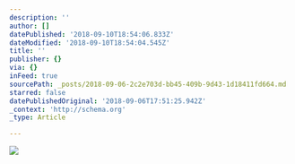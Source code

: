 ```yaml
---
description: ''
author: []
datePublished: '2018-09-10T18:54:06.833Z'
dateModified: '2018-09-10T18:54:04.545Z'
title: ''
publisher: {}
via: {}
inFeed: true
sourcePath: _posts/2018-09-06-2c2e703d-bb45-409b-9d43-1d18411fd664.md
starred: false
datePublishedOriginal: '2018-09-06T17:51:25.942Z'
_context: 'http://schema.org'
_type: Article

---
```

![](https://the-grid-user-content.s3-us-west-2.amazonaws.com/6827dada-6432-45aa-8a3c-c4b9dc0221f5.jpg)